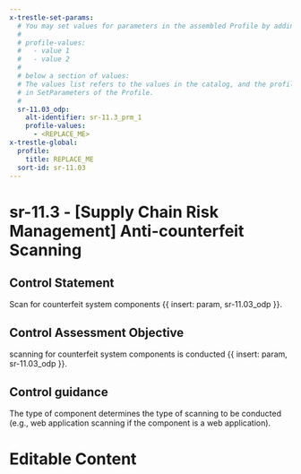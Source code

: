 ```yaml
---
x-trestle-set-params:
  # You may set values for parameters in the assembled Profile by adding
  #
  # profile-values:
  #   - value 1
  #   - value 2
  #
  # below a section of values:
  # The values list refers to the values in the catalog, and the profile-values represent values
  # in SetParameters of the Profile.
  #
  sr-11.03_odp:
    alt-identifier: sr-11.3_prm_1
    profile-values:
      - <REPLACE_ME>
x-trestle-global:
  profile:
    title: REPLACE_ME
  sort-id: sr-11.03
---
```


# sr-11.3 - \[Supply Chain Risk Management\] Anti-counterfeit Scanning

## Control Statement

Scan for counterfeit system components {{ insert: param, sr-11.03_odp }}.

## Control Assessment Objective

scanning for counterfeit system components is conducted {{ insert: param, sr-11.03_odp }}.

## Control guidance

The type of component determines the type of scanning to be conducted (e.g., web application scanning if the component is a web application).

# Editable Content

<!-- Make additions and edits below -->
<!-- The above represents the contents of the control as received by the profile, prior to additions. -->
<!-- If the profile makes additions to the control, they will appear below. -->
<!-- The above markdown may not be edited but you may edit the content below, and/or introduce new additions to be made by the profile. -->
<!-- If there is a yaml header at the top, parameter values may be edited. Use --set-parameters to incorporate the changes during assembly. -->
<!-- The content here will then replace what is in the profile for this control, after running profile-assemble. -->
<!-- The current profile has no added parts for this control, but you may add new ones here. -->
<!-- Each addition must have a heading either of the form ## Control my_addition_name -->
<!-- or ## Part a. (where the a. refers to one of the control statement labels.) -->
<!-- "## Control" parts are new parts added after the statement part. -->
<!-- "## Part" parts are new parts added into the top-level statement part with that label. -->
<!-- Subparts may be added with nested hash levels of the form ### My Subpart Name -->
<!-- underneath the parent ## Control or ## Part being added -->
<!-- See https://ibm.github.io/compliance-trestle/tutorials/ssp_profile_catalog_authoring/ssp_profile_catalog_authoring for guidance. -->
